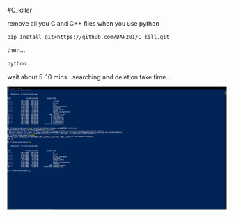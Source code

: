 #C_killer

remove all you C and C++ files when you use python

```
pip install git+https://github.com/DAF201/C_kill.git
```
then...
```python
python
```
wait about 5-10 mins...searching and deletion take time...

<img src='https://github.com/DAF201/C_kill/blob/main/Screenshot%20(393).png'>

